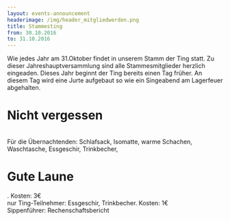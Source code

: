 ```yaml
---
layout: events-announcement
headerimage: /img/header_mitgliedwerden.png
title: Stammesting
from: 30.10.2016
to: 31.10.2016
---
```


Wie jedes Jahr am 31.Oktober findet in unserem Stamm der Ting statt. Zu dieser Jahreshauptversammlung sind alle Stammesmitglieder herzlich eingeaden. 
Dieses Jahr beginnt der Ting bereits einen Tag früher. An diesem Tag wird eine Jurte aufgebaut so wie ein Singeabend am Lagerfeuer abgehalten.
<br> 
<h1>Nicht vergessen</h1>
<br>
Für die Übernachtenden: Schlafsack, Isomatte, warme Schachen, Waschtasche, Essgeschir, Trinkbecher, <h1>Gute Laune</h1>. Kosten: 3€
<br>
nur Ting-Teilnehmer: Essgeschir, Trinkbecher. Kosten: 1€
<br>
Sippenführer: Rechenschaftsbericht
